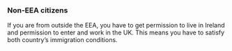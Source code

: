 ###  Non-EEA citizens

If you are from outside the EEA, you have to get permission to live in Ireland
and permission to enter and work in the UK. This means you have to satisfy
both country’s immigration conditions.
